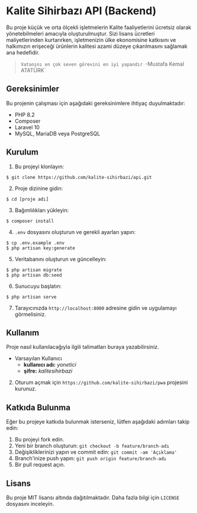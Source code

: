 # Kalite Sihirbazı API (Backend)

Bu proje küçük ve orta ölçekli işletmelerin Kalite faaliyetlerini ücretsiz olarak yönetebilmeleri amacıyla oluşturulmuştur. Sizi lisans ücretleri maliyetlerinden kurtarırken, işletmenizin ülke ekonomisine katkısını ve halkımızın erişeceği ürünlerin kalitesi azami düzeye çıkarılmasını sağlamak ana hedefidir.

>`Vatanını en çok seven görevini en iyi yapandır
`-Mustafa Kemal ATATÜRK`

## Gereksinimler

Bu projenin çalışması için aşağıdaki gereksinimlere ihtiyaç duyulmaktadır:

-   PHP 8.2
-   Composer
-   Laravel 10
-   MySQL, MariaDB veya PostgreSQL


## Kurulum

1. Bu projeyi klonlayın:

```shell
$ git clone https://github.com/kalite-sihirbazi/api.git
```

2. Proje dizinine gidin:

```shell
$ cd [proje adı]
```

3. Bağımlılıkları yükleyin:

```shell
$ composer install
```

4. `.env` dosyasını oluşturun ve gerekli ayarları yapın:

```shell
$ cp .env.example .env
$ php artisan key:generate
```

5. Veritabanını oluşturun ve güncelleyin:

```shell
$ php artisan migrate
$ php artisan db:seed
```

6. Sunucuyu başlatın:

```shell
$ php artisan serve
```

7. Tarayıcınızda `http://localhost:8000` adresine gidin ve uygulamayı görmelisiniz.

## Kullanım

Proje nasıl kullanılacağıyla ilgili talimatları buraya yazabilirsiniz. 

- Varsayılan Kullanıcı
    - __kullanıcı adı:__ *yonetici*
    - __şifre:__ *kalitesihirbazi*
2. Oturum açmak için `https://github.com/kalite-sihirbazi/pwa` projesini kurunuz.

## Katkıda Bulunma

Eğer bu projeye katkıda bulunmak isterseniz, lütfen aşağıdaki adımları takip edin:

1. Bu projeyi fork edin.
2. Yeni bir branch oluşturun: `git checkout -b feature/branch-adı`
3. Değişikliklerinizi yapın ve commit edin: `git commit -am 'Açıklama'`
4. Branch'inize push yapın: `git push origin feature/branch-adı`
5. Bir pull request açın.

## Lisans

Bu proje MIT lisansı altında dağıtılmaktadır. Daha fazla bilgi için `LICENSE` dosyasını inceleyin.
